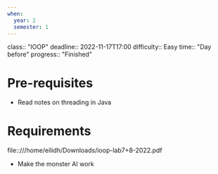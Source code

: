 ```yaml
---
when:
  year: 2
  semester: 1
---
```


class:: "IOOP"
deadline:: 2022-11-17T17:00
difficulty:: Easy
time:: "Day before"
progress:: "Finished"

# Pre-requisites
- Read notes on threading in Java

# Requirements
file::///home/eilidh/Downloads/ioop-lab7+8-2022.pdf
- Make the monster AI work

